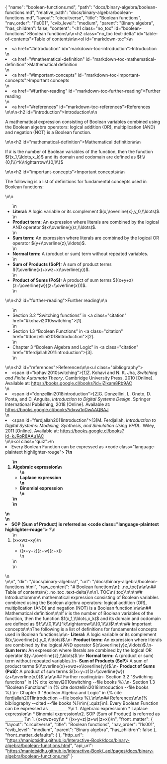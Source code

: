 {
  "name": "boolean-functions.md",
  "path": "docs/binary-algebra/boolean-functions.md",
  "relative_path": "docs/binary-algebra/boolean-functions.md",
  "layout": "circuitverse",
  "title": "Boolean functions",
  "nav_order": "l1s001",
  "cvib_level": "medium",
  "parent": "Binary algebra",
  "has_children": false,
  "content": "<h1 class=\"no_toc\" id=\"boolean-functions\">Boolean functions</h1>\n\n<h2 class=\"no_toc text-delta\" id=\"table-of-contents\">Table of contents</h2>\n\n<ol id=\"markdown-toc\">\n  <li><a href=\"#introduction\" id=\"markdown-toc-introduction\">Introduction</a></li>\n  <li><a href=\"#mathematical-definition\" id=\"markdown-toc-mathematical-definition\">Mathematical definition</a></li>\n  <li><a href=\"#important-concepts\" id=\"markdown-toc-important-concepts\">Important concepts</a></li>\n  <li><a href=\"#further-reading\" id=\"markdown-toc-further-reading\">Further reading</a></li>\n  <li><a href=\"#references\" id=\"markdown-toc-references\">References</a></li>\n</ol>\n\n<h2 id=\"introduction\">Introduction</h2>\n\n<p>A mathematical expression consisting of Boolean variables combined using the Boolean algebra operators: logical addition (OR), multiplication (AND) and negation (NOT) is a Boolean function.</p>\n\n<h2 id=\"mathematical-definition\">Mathematical definition</h2>\n\n<p>If $k$ is the number of Boolean variables of the function, then the function $f(x_1,\\ldots,x_k)$ and its domain and codomain are defined as $f:\\{0,1\\}^k\\rightarrow\\{0,1\\}$</p>\n\n<h2 id=\"important-concepts\">Important concepts</h2>\n\n<p>The following is a list of definitions for fundamental concepts used in Boolean functions:</p>\n\n<ul>\n  <li><strong>Literal:</strong> A logic variable or its complement $(x,\\overline{x},y_0,\\ldots)$.</li>\n  <li><strong>Product term:</strong> An expression where literals are combined by the logical AND operator $(x\\overline{y}z,\\ldots)$.</li>\n  <li><strong>Sum term:</strong> An expression where literals are combined by the logical OR operator $(y+\\overline{z},\\ldots)$.</li>\n  <li><strong>Normal term:</strong> A (product or sum) term without repeated variables.</li>\n  <li><strong>Sum of Products (SoP):</strong> A sum of product terms $(\\overline{x}+xwz+x\\overline{y})$.</li>\n  <li><strong>Product of Sums (PoS):</strong> A product of sum terms $((x+y+z)(z+\\overline{w})(z+\\overline{x}))$.</li>\n</ul>\n\n<h2 id=\"further-reading\">Further reading</h2>\n\n<ul>\n  <li>Section 3.2 “Switching functions” in <a class=\"citation\" href=\"#kohavi2010switching\">[1]</a>.</li>\n  <li>Section 1.3 “Boolean Functions” in <a class=\"citation\" href=\"#donzellini2018introduction\">[2]</a>.</li>\n  <li>Chapter 3 “Boolean Algebra and Logic” in <a class=\"citation\" href=\"#ferdjallah2011introduction\">[3]</a>.</li>\n</ul>\n\n<h2 id=\"references\">References</h2>\n\n<ul class=\"bibliography\"><li><span id=\"kohavi2010switching\">[1]Z. Kohavi and N. K. Jha, <i>Switching and Finite Automata Theory</i>. Cambridge University Press, 2010 [Online]. Available at: https://books.google.cl/books?id=jZIxam8Rb9AC</span></li>\n<li><span id=\"donzellini2018introduction\">[2]G. Donzellini, L. Oneto, D. Ponta, and D. Anguita, <i>Introduction to Digital Systems Design</i>. Springer International Publishing, 2018 [Online]. Available at: https://books.google.cl/books?id=va1qDwAAQBAJ</span></li>\n<li><span id=\"ferdjallah2011introduction\">[3]M. Ferdjallah, <i>Introduction to Digital Systems: Modeling, Synthesis, and Simulation Using VHDL</i>. Wiley, 2011 [Online]. Available at: https://books.google.cl/books?id=kJRoR8AAu1AC</span></li></ul>\n\n<ol class=\"quiz\">\n  <li>Every Boolean Function can be expressed as <code class=\"language-plaintext highlighter-rouge\">________</code> ?\n    <ol>\n      <li>Algebraic expression\n        <ul>\n          <li>Laplace expression</li>\n          <li>Binomial expression</li>\n        </ul>\n      </li>\n    </ol>\n  </li>\n  <li>SOP (Sum of Product) is referred as <code class=\"language-plaintext highlighter-rouge\">________</code> ?\n    <ol>\n      <li>(x+xwz+xy)\n        <ul>\n          <li>((x+y+z)(z+w)(z+x))</li>\n        </ul>\n      </li>\n    </ol>\n  </li>\n</ol>\n",
  "dir": "/docs/binary-algebra/",
  "url": "/docs/binary-algebra/boolean-functions.html",
  "raw_content": "# Boolean functions\n{: .no_toc}\n\n\n## Table of contents\n{: .no_toc .text-delta}\n\n1. TOC\n{:toc}\n\n\n## Introduction\n\nA mathematical expression consisting of Boolean variables combined using the Boolean algebra operators: logical addition (OR), multiplication (AND) and negation (NOT) is a Boolean function.\n\n\n## Mathematical definition\n\nIf $k$ is the number of Boolean variables of the function, then the function $f(x_1,\\ldots,x_k)$ and its domain and codomain are defined as $f:\\\\{0,1\\\\}^k\\rightarrow\\\\{0,1\\\\}$\n\n\n## Important concepts\n\nThe following is a list of definitions for fundamental concepts used in Boolean functions:\n\n-   **Literal:** A logic variable or its complement $(x,\\overline{x},y_0,\\ldots)$.\n-   **Product term:** An expression where literals are combined by the logical AND operator $(x\\overline{y}z,\\ldots)$.\n-   **Sum term:** An expression where literals are combined by the logical OR operator $(y+\\overline{z},\\ldots)$.\n-   **Normal term:** A (product or sum) term without repeated variables.\n-   **Sum of Products (SoP):** A sum of product terms $(\\overline{x}+xwz+x\\overline{y})$.\n-   **Product of Sums (PoS):** A product of sum terms $((x+y+z)(z+\\overline{w})(z+\\overline{x}))$.\n\n\n## Further reading\n\n-   Section 3.2 \"Switching functions\" in {% cite kohavi2010switching --file books %}.\n-   Section 1.3 \"Boolean Functions\" in {% cite donzellini2018introduction --file books %}.\n-   Chapter 3 \"Boolean Algebra and Logic\" in {% cite ferdjallah2011introduction --file books %}.\n\n\n## References\n\n{% bibliography --cited --file books %}\n\n{:.quiz}\n1. Every Boolean Function can be expressed as `________` ?\n   1. Algebraic expression\n   * Laplace expression\n   * Binomial expression\n2. SOP (Sum of Product) is referred as `________` ?\n   1. (x+xwz+xy)\n   * ((x+y+z)(z+w)(z+x))\n",
  "front_matter": {
    "layout": "circuitverse",
    "title": "Boolean functions",
    "nav_order": "l1s001",
    "cvib_level": "medium",
    "parent": "Binary algebra",
    "has_children": false
  },
  "front_matter_defaults": {
  },
  "http_url": "https://manjotsidhu.github.io/Interactive-Book/docs/binary-algebra/boolean-functions.html",
  "api_url": "https://manjotsidhu.github.io/Interactive-Book/_api/pages/docs/binary-algebra/boolean-functions.md"
}